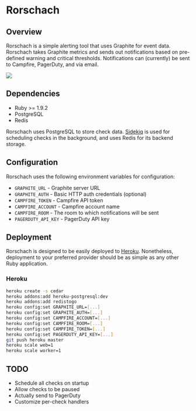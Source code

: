 # Rorschach

## Overview

Rorschach is a simple alerting tool that uses Graphite for event data. Rorschach takes Graphite metrics and sends out notifications based on pre-defined warning and critical thresholds. Notifications can (currently) be sent to Campfire, PagerDuty, and via email.

![](http://i.imgur.com/Gyvvt.png)

## Dependencies

* Ruby >= 1.9.2
* PostgreSQL
* Redis

Rorschach uses PostgreSQL to store check data. [Sidekiq](https://github.com/mperham/sidekiq) is used for scheduling checks in the background, and uses Redis for its backend storage.

## Configuration

Rorschach uses the following environment variables for configuration:

* `GRAPHITE_URL` - Graphite server URL
* `GRAPHITE_AUTH` - Basic HTTP auth credentials (optional)
* `CAMPFIRE_TOKEN` - Campfire API token
* `CAMPFIRE_ACCOUNT` - Campfire account name
* `CAMPFIRE_ROOM` - The room to which notifications will be sent
* `PAGERDUTY_API_KEY` - PagerDuty API key

## Deployment

Rorschach is designed to be easily deployed to [Heroku](http://heroku.com). Nonetheless, deployment to your preferred provider should be as simple as any other Ruby application.

### Heroku

```bash
heroku create -s cedar
heroku addons:add heroku-postgresql:dev
heroku addons:add redistogo
heroku config:set GRAPHITE_URL=[...]
heroku config:set GRAPHITE_AUTH=[...]
heroku config:set CAMPFIRE_ACCOUNT=[...]
heroku config:set CAMPFIRE_ROOM=[...]
heroku config:set CAMPFIRE_TOKEN=[...]
heroku config:set PAGERDUTY_API_KEY=[...]
git push heroku master
heroku scale web=1
heroku scale worker=1
```

## TODO

* Schedule all checks on startup
* Allow checks to be paused
* Actually send to PagerDuty
* Customize per-check handlers